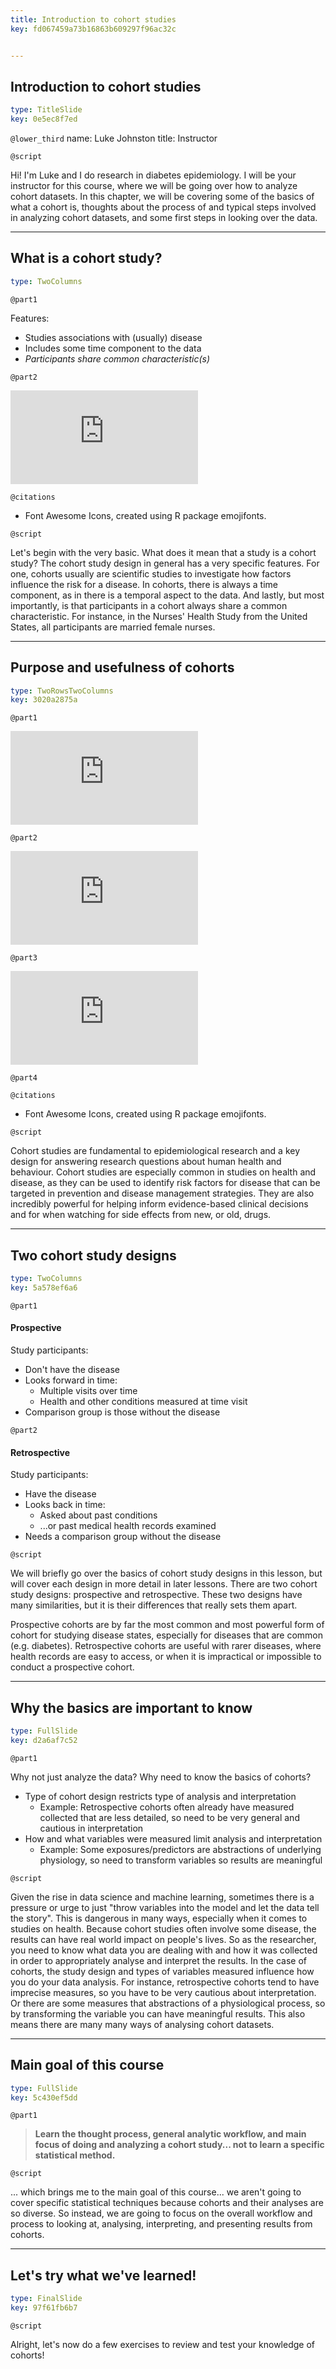 ```yaml
---
title: Introduction to cohort studies
key: fd067459a73b16863b609297f96ac32c


---
```

## Introduction to cohort studies

```yaml
type: TitleSlide
key: 0e5ec8f7ed
```

`@lower_third`
name: Luke Johnston
title: Instructor

`@script`

Hi! I'm Luke and I do research in diabetes epidemiology. I will be your
instructor for this course, where we will be going over how to analyze cohort 
datasets. In this chapter, we will be covering some of the basics of what a
cohort is, thoughts about the process of and typical steps involved in analyzing
cohort datasets, and some first steps in looking over the data.

---
## What is a cohort study?

```yaml
type: TwoColumns
```

`@part1`

Features:

- Studies associations with (usually) disease
- Includes some time component to the data
- *Participants share common characteristic(s)*

`@part2`

![Example cohort recruitment and sample](http://s3.amazonaws.com/assets.datacamp.com/production/repositories/2079/datasets/2af7f4b6a9311b4d69f5c40c9c0593792899cdf4/plot-cohort-sample.pdf)

`@citations`

- Font Awesome Icons, created using R package emojifonts.

`@script`

Let's begin with the very basic. What does it mean that a study is a cohort
study? The cohort study design in general has a very specific features. For one,
cohorts usually are scientific studies to investigate how factors influence the 
risk for a disease. In cohorts, there is always a time component, as in there is
a temporal aspect to the data. And lastly, but most importantly, is that participants
in a cohort always share a common characteristic. For instance, in the Nurses'
Health Study from the United States, all participants are married female nurses.

---
## Purpose and usefulness of cohorts

```yaml
type: TwoRowsTwoColumns
key: 3020a2875a
```

`@part1`

![Risk factors and health management](http://s3.amazonaws.com/assets.datacamp.com/production/repositories/2079/datasets/112038a94a2a5a33d191d79c4bb4c5d45225b55a/plot-purpose-risk-factors.pdf)

`@part2`

![Informing diagnosis decisions](http://s3.amazonaws.com/assets.datacamp.com/production/repositories/2079/datasets/bb46a5d5d8005ed3d2b752a0df59538139c006d5/plot-purpose-diagnosis.pdf)

`@part3`

![Tracking side effects and safety from drugs](http://s3.amazonaws.com/assets.datacamp.com/production/repositories/2079/datasets/df1ef31786d60be76e33741917d46eb1f0b5efd9/plot-purpose-side-effects.pdf)

`@part4`

`@citations`

- Font Awesome Icons, created using R package emojifonts.

`@script`

Cohort studies are fundamental to epidemiological research and a key design for
answering research questions about human health and behaviour. Cohort studies
are especially common in studies on health and disease, as they can be used to
identify risk factors for disease that can be targeted in prevention and disease
management strategies. They are also incredibly powerful for helping inform
evidence-based clinical decisions and for when watching for side effects from
new, or old, drugs.

---
## Two cohort study designs

```yaml
type: TwoColumns
key: 5a578ef6a6
```

`@part1`

#### Prospective

Study participants:

- Don't have the disease
- Looks forward in time:
    - Multiple visits over time
    - Health and other conditions measured at time visit
- Comparison group is those without the disease

`@part2`

#### Retrospective

Study participants:

- Have the disease
- Looks back in time:
    - Asked about past conditions
    - ...or past medical health records examined
- Needs a comparison group without the disease

`@script`

We will briefly go over the basics of cohort study designs in this lesson, but
will cover each design in more detail in later lessons. There are two cohort
study designs: prospective and retrospective. These two designs have many
similarities, but it is their differences that really sets them apart.

Prospective cohorts are by far the most common and most powerful form of cohort
for studying disease states, especially for diseases that are common (e.g.
diabetes). Retrospective cohorts are useful with rarer diseases, where health
records are easy to access, or when it is impractical or impossible to conduct a
prospective cohort.

---
## Why the basics are important to know

```yaml
type: FullSlide
key: d2a6af7c52
```

`@part1`

Why not just analyze the data? Why need to know the basics of cohorts?

- Type of cohort design restricts type of analysis and interpretation
    - Example: Retrospective cohorts often already have measured collected that
    are less detailed, so need to be very general and cautious in interpretation
- How and what variables were measured limit analysis and interpretation
    - Example: Some exposures/predictors are abstractions of underlying
    physiology, so need to transform variables so results are meaningful

`@script`

Given the rise in data science and machine learning, sometimes there is a pressure
or urge to just "throw variables into the model and let the data tell the story".
This is dangerous in many ways, especially when it comes to studies on health.
Because cohort studies often involve some disease, the results can have real world
impact on people's lives. So as the researcher, you need to know what data you are
dealing with and how it was collected in order to appropriately analyse and 
interpret the results. In the case of cohorts, the study design and types of 
variables measured influence how you do your data analysis. For instance, 
retrospective cohorts tend to have imprecise measures, so you have to be very
cautious about interpretation. Or there are some measures that abstractions of a
physiological process, so by transforming the variable you can have meaningful
results. This also means there are many many ways of analysing cohort datasets.

---
## Main goal of this course

```yaml
type: FullSlide
key: 5c430ef5dd
```

`@part1`

> **Learn the thought process, general analytic workflow, and main focus of doing and analyzing a cohort study... not to learn a specific statistical method.**

`@script`

... which brings me to the main goal of this course... we aren't going to cover
specific statistical techniques because cohorts and their analyses are so diverse.
So instead, we are going to focus on the overall workflow and process to looking
at, analysing, interpreting, and presenting results from cohorts.

---
## Let's try what we've learned!

```yaml
type: FinalSlide
key: 97f61fb6b7
```

`@script`

Alright, let's now do a few exercises to review and test your knowledge of
cohorts!
